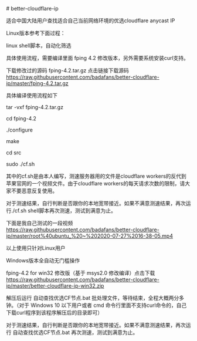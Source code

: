 \# better-cloudflare-ip

适合中国大陆用户查找适合自己当前网络环境的优选cloudflare anycast IP

Linux版本参考下面过程：

linux shell脚本，自动化筛选

具体使用流程，需要编译里面 fping 4.2 修改版本，另外需要系统安装curl支持。

下载修改过的源码 fping-4.2.tar.gz  点击链接下载源码 https://raw.githubusercontent.com/badafans/better-cloudflare-ip/master/fping-4.2.tar.gz

具体编译使用流程如下
 

tar -vxf fping-4.2.tar.gz

cd fping-4.2

./configure

make

cd src

sudo ./cf.sh

  
其中的cf.sh是由本人编写，测速服务器用的文件是cloudflare workers的反代到苹果官网的一个视频文件。由于cloudflare workers的每天请求次数的限制，请大家不要恶意反复使用。

对于测速结果，自行判断是否跟你的本地宽带接近。如果不满意测速结果，再次运行./cf.sh shell脚本再次测速，测试到满意为止。

下面是我自己测试的一段视频 https://raw.githubusercontent.com/badafans/better-cloudflare-ip/master/root%40ubuntu_%20~%202020-07-27%2016-38-05.mp4

以上使用只针对Linux用户


Windows版本全自动无门槛操作

fping-4.2 for win32 修改版（基于 msys2.0 修改编译）点击下载  https://raw.githubusercontent.com/badafans/better-cloudflare-ip/master/better-cloudflare-ip-win32.zip

解压后运行 自动查找优选CF节点.bat 批处理文件，等待结束，全程大概两分多钟。（对于 Windows 10 以下用户或者 cmd 命令行里面不支持curl命令的，自己下载curl程序到该程序解压后的目录即可）

对于测速结果，自行判断是否跟你的本地宽带接近。如果不满意测速结果，再次运行 自动查找优选CF节点.bat 再次测速，测试到满意为止。
